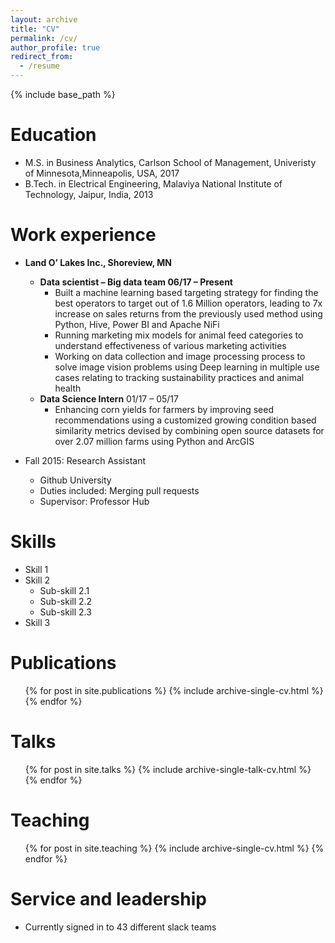 ```yaml
---
layout: archive
title: "CV"
permalink: /cv/
author_profile: true
redirect_from:
  - /resume
---
```


{% include base_path %}

Education
======
* M.S. in Business Analytics, Carlson School of Management, Univeristy of Minnesota,Minneapolis, USA, 2017
* B.Tech. in Electrical Engineering, Malaviya National Institute of Technology, Jaipur, India, 2013

Work experience
======
* **Land O’ Lakes Inc., Shoreview, MN**
	* **Data scientist – Big data team						06/17 – Present**
		* Built a machine learning based targeting strategy for finding the best operators to target out of 1.6 Million operators, leading to 7x increase on sales returns from the previously used method using Python, Hive, Power BI and Apache NiFi
		* Running marketing mix models for animal feed categories to understand effectiveness of various marketing activities
		* Working on data collection and image processing process to solve image vision problems using Deep learning in multiple use cases relating to tracking sustainability practices and animal health
	* **Data Science Intern**								01/17 – 05/17 
		* Enhancing corn yields for farmers by improving seed recommendations using a customized growing condition based similarity metrics devised by combining open source datasets for over 2.07 million farms using Python and ArcGIS

* Fall 2015: Research Assistant
  * Github University
  * Duties included: Merging pull requests
  * Supervisor: Professor Hub
  
Skills
======
* Skill 1
* Skill 2
  * Sub-skill 2.1
  * Sub-skill 2.2
  * Sub-skill 2.3
* Skill 3

Publications
======
  <ul>{% for post in site.publications %}
    {% include archive-single-cv.html %}
  {% endfor %}</ul>
  
Talks
======
  <ul>{% for post in site.talks %}
    {% include archive-single-talk-cv.html %}
  {% endfor %}</ul>
  
Teaching
======
  <ul>{% for post in site.teaching %}
    {% include archive-single-cv.html %}
  {% endfor %}</ul>
  
Service and leadership
======
* Currently signed in to 43 different slack teams
